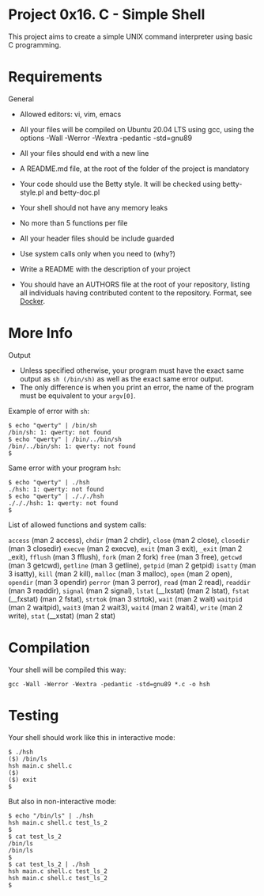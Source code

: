 # Project 0x16. C - Simple Shell
This project aims to create a simple UNIX command interpreter using basic C programming.

# Requirements
General

- Allowed editors: vi, vim, emacs
* All your files will be compiled on Ubuntu 20.04 LTS using gcc, using the options -Wall -Werror -Wextra -pedantic -std=gnu89
+ All your files should end with a new line
- A README.md file, at the root of the folder of the project is mandatory
* Your code should use the Betty style. It will be checked using betty-style.pl and betty-doc.pl
+ Your shell should not have any memory leaks
- No more than 5 functions per file
* All your header files should be include guarded
+ Use system calls only when you need to (why?)
* Write a README with the description of your project
- You should have an AUTHORS file at the root of your repository, listing all individuals having contributed content to the repository. Format, see [Docker](https://github.com/moby/moby/blob/master/AUTHORS).

# More Info
Output
* Unless specified otherwise, your program must have the exact same output as `sh (/bin/sh)` as well as the exact same error output.
* The only difference is when you print an error, the name of the program must be equivalent to your `argv[0]`.

Example of error with `sh`:

```
$ echo "qwerty" | /bin/sh
/bin/sh: 1: qwerty: not found
$ echo "qwerty" | /bin/../bin/sh
/bin/../bin/sh: 1: qwerty: not found
$
```
Same error with your program `hsh`:

```
$ echo "qwerty" | ./hsh
./hsh: 1: qwerty: not found
$ echo "qwerty" | ./././hsh
./././hsh: 1: qwerty: not found
$
```

List of allowed functions and system calls:

`access` (man 2 access), `chdir` (man 2 chdir), `close` (man 2 close), `closedir` (man 3 closedir)
`execve` (man 2 execve), `exit` (man 3 exit), `_exit` (man 2 _exit), `fflush` (man 3 fflush), `fork` (man 2 fork)
`free` (man 3 free), `getcwd` (man 3 getcwd), `getline` (man 3 getline), `getpid` (man 2 getpid)
`isatty` (man 3 isatty), `kill` (man 2 kill), `malloc` (man 3 malloc), `open` (man 2 open), `opendir` (man 3 opendir)
`perror` (man 3 perror), `read` (man 2 read), `readdir` (man 3 readdir), `signal` (man 2 signal), 
`lstat` (__lxstat) (man 2 lstat), `fstat` (__fxstat) (man 2 fstat), `strtok` (man 3 strtok), `wait` (man 2 wait)
`waitpid` (man 2 waitpid), `wait3` (man 2 wait3), `wait4` (man 2 wait4), `write` (man 2 write), `stat` (__xstat) (man 2 stat)

# Compilation

Your shell will be compiled this way:

```
gcc -Wall -Werror -Wextra -pedantic -std=gnu89 *.c -o hsh

```

# Testing

Your shell should work like this in interactive mode:

```
$ ./hsh
($) /bin/ls
hsh main.c shell.c
($)
($) exit
$
```

But also in non-interactive mode:

```
$ echo "/bin/ls" | ./hsh
hsh main.c shell.c test_ls_2
$
$ cat test_ls_2
/bin/ls
/bin/ls
$
$ cat test_ls_2 | ./hsh
hsh main.c shell.c test_ls_2
hsh main.c shell.c test_ls_2
$
```



